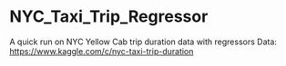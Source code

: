 # NYC_Taxi_Trip_Regressor
A quick run on NYC Yellow Cab trip duration data with regressors
Data: https://www.kaggle.com/c/nyc-taxi-trip-duration

